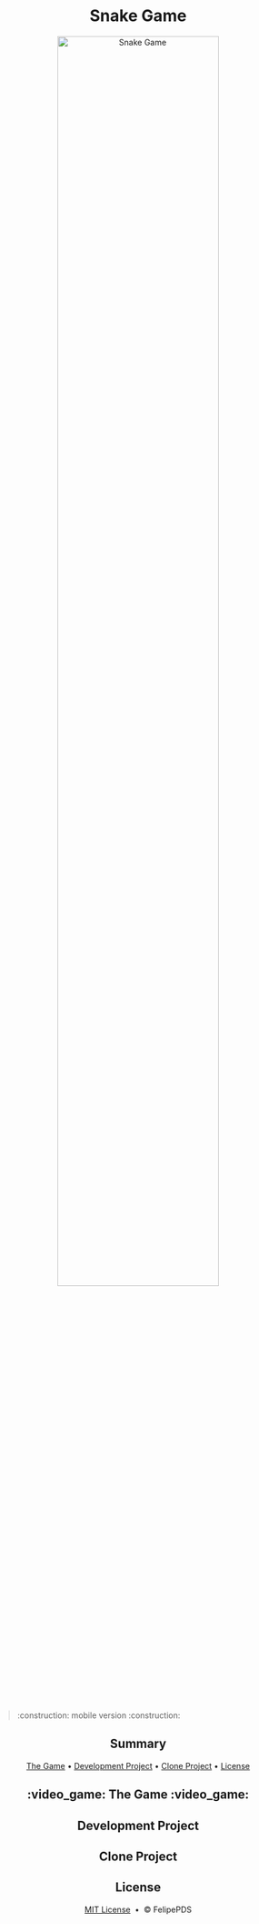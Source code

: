 # <h1 align="center">Snake Game</h1>

<p align="center"><img width="75%" src="https://github.com/FelipePDS/Snake-Game.github.io/blob/master/assets/git/preview-game.gif" alt="Snake Game"/></p>

<blockquote>:construction: mobile version :construction:</blockquote>

<h2 align="center">Summary</h2>
<p align="center">
  <a href="#the-game">The Game</a> &bull; 
  <a href="#development-project">Development Project</a> &bull; 
  <a href="#clone-project">Clone Project</a> &bull; 
  <a href="#license">License</a>
</p>

<h2 align="center" id="the-game">:video_game: The Game :video_game:</h2>

<h2 align="center" id="development-project">Development Project</h2>

<h2 align="center" id="clone-project">Clone Project</h2>

<h2 align="center" id="license">License</h2>
<p align="center"><a href="https://github.com/FelipePDS/Snake-Game.github.io/blob/master/LICENSE">MIT License</a> &nbsp;&bull;&nbsp; &copy; FelipePDS</p>
